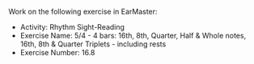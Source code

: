Work on the following exercise in EarMaster:
- Activity: Rhythm Sight-Reading
- Exercise Name: 5/4 - 4 bars: 16th, 8th, Quarter, Half & Whole notes, 16th, 8th & Quarter Triplets - including rests
- Exercise Number: 16.8
